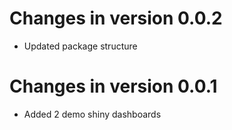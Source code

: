 # Changes in version 0.0.2

* Updated package structure

# Changes in version 0.0.1

* Added 2 demo shiny dashboards 

